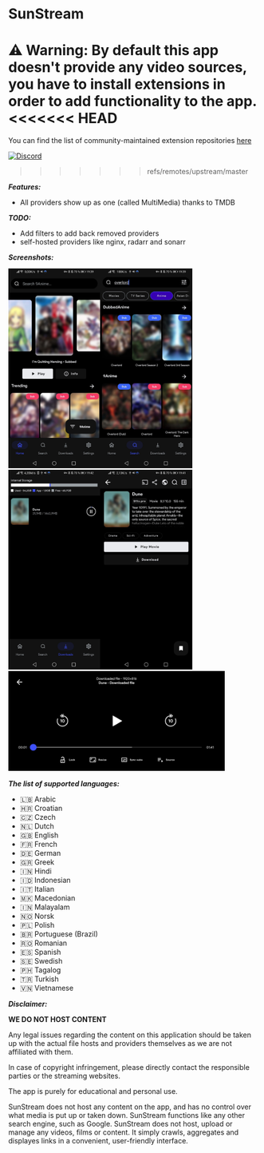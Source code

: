 # SunStream


**⚠️ Warning: By default this app doesn't provide any video sources, you have to install extensions in order to add functionality to the app.**
<<<<<<< HEAD
=======
You can find the list of community-maintained extension repositories [here
](https://recloudstream.github.io/repos/)


[![Discord](https://invidget.switchblade.xyz/5Hus6fM)](https://discord.gg/5Hus6fM)
>>>>>>> refs/remotes/upstream/master

***Features:***
+ All providers show up as one (called MultiMedia) thanks to TMDB

***TODO:***
+ Add filters to add back removed providers
+ self-hosted providers like nginx, radarr and sonarr

***Screenshots:***

<img src="./.github/home.jpg" height="400"/><img src="./.github/search.jpg" height="400"/><img src="./.github/downloads.jpg" height="400"/><img src="./.github/results.jpg" height="400"/>
<img src="./.github/player.jpg" height="200"/>

***The list of supported languages:***
* 🇱🇧 Arabic
* 🇭🇷 Croatian
* 🇨🇿 Czech
* 🇳🇱 Dutch
* 🇬🇧 English
* 🇫🇷 French
* 🇩🇪 German
* 🇬🇷 Greek
* 🇮🇳 Hindi
* 🇮🇩 Indonesian
* 🇮🇹 Italian
* 🇲🇰 Macedonian
* 🇮🇳 Malayalam
* 🇳🇴 Norsk
* 🇵🇱 Polish
* 🇧🇷 Portuguese (Brazil)
* 🇷🇴 Romanian
* 🇪🇸 Spanish
* 🇸🇪 Swedish
* 🇵🇭 Tagalog
* 🇹🇷 Turkish
* 🇻🇳 Vietnamese

***Disclaimer:***

__**WE DO NOT HOST CONTENT**__

Any legal issues regarding the content on this application should be taken up with the actual file hosts and providers themselves as we are not affiliated with them.

In case of copyright infringement, please directly contact the responsible parties or the streaming websites.

The app is purely for educational and personal use.

SunStream does not host any content on the app, and has no control over what media is put up or taken down. SunStream functions like any other search engine, such as Google. SunStream does not host, upload or manage any videos, films or content. It simply crawls, aggregates and displayes links in a convenient, user-friendly interface.
